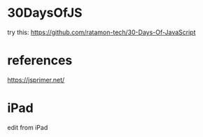 # 30DaysOfJS
try this: https://github.com/ratamon-tech/30-Days-Of-JavaScript

# references

https://jsprimer.net/

# iPad

edit from iPad